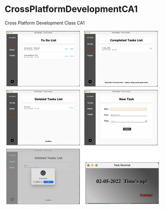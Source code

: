 # CrossPlatformDevelopmentCA1
Cross Platform Development Class CA1


![image](https://github.com/Awa25/CrossPlatformDevelopmentCA1/blob/main/cpd.png?raw=true)
